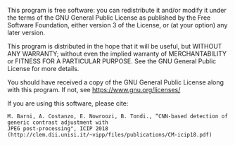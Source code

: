 
This program is free software: you can redistribute it and/or modify
it under the terms of the GNU General Public License as published by
the Free Software Foundation, either version 3 of the License, or
(at your option) any later version.

This program is distributed in the hope that it will be useful,
but WITHOUT ANY WARRANTY; without even the implied warranty of
MERCHANTABILITY or FITNESS FOR A PARTICULAR PURPOSE.  See the
GNU General Public License for more details.

You should have received a copy of the GNU General Public License
along with this program.  If not, see <https://www.gnu.org/licenses/>

If you are using this software, please cite:

    M. Barni, A. Costanzo, E. Nowroozi, B. Tondi., “CNN-based detection of generic contrast adjustment with
    JPEG post-processing", ICIP 2018 (http://clem.dii.unisi.it/~vipp/files/publications/CM-icip18.pdf)